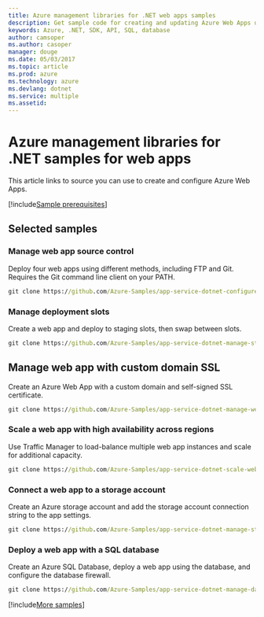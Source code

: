 ```yaml
---
title: Azure management libraries for .NET web apps samples
description: Get sample code for creating and updating Azure Web Apps using the Azure management libraries for .NET.
keywords: Azure, .NET, SDK, API, SQL, database
author: camsoper
ms.author: casoper
manager: douge
ms.date: 05/03/2017
ms.topic: article
ms.prod: azure
ms.technology: azure
ms.devlang: dotnet
ms.service: multiple
ms.assetid: 
---
```


# Azure management libraries for .NET samples for web apps

This article links to source you can use to create and configure Azure Web Apps.

[!include[Sample prerequisites](includes/sample-prereqs.md)]

## Selected samples

### Manage web app source control

Deploy four web apps using different methods, including FTP and Git.  Requires the Git command line client on your PATH.

```cmd
git clone https://github.com/Azure-Samples/app-service-dotnet-configure-deployment-sources-for-web-apps.git
```

### Manage deployment slots

Create a web app and deploy to staging slots, then swap between slots.

```cmd
git clone https://github.com/Azure-Samples/app-service-dotnet-manage-staging-and-production-slots-for-web-apps.git
```

## Manage web app with custom domain SSL

Create an Azure Web App with a custom domain and self-signed SSL certificate.

```cmd
git clone https://github.com/Azure-Samples/app-service-dotnet-manage-web-apps-with-custom-domains.git
```

### Scale a web app with high availability across regions

Use Traffic Manager to load-balance multiple web app instances and scale for additional capacity.

```cmd
git clone https://github.com/Azure-Samples/app-service-dotnet-scale-web-apps.git
```

### Connect a web app to a storage account

Create an Azure storage account and add the storage account connection string to the app settings.

```cmd
git clone https://github.com/Azure-Samples/app-service-dotnet-manage-storage-connections-for-web-apps.git
```

### Deploy a web app with a SQL database

Create an Azure SQL Database, deploy a web app using the database, and configure the database firewall.

```cmd
git clone https://github.com/Azure-Samples/app-service-dotnet-manage-data-connections-for-web-apps.git
```

[!include[More samples](includes/more-samples.md)]